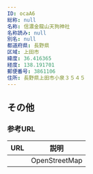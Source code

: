 ```yaml
---
ID: ocaA6
総称: null
名称: 信濃金龍山天狗神社
名称読み: null
別名: null
都道府県: 長野県
区域: 上田市
緯度: 36.416365
経度: 138.191701
郵便番号: 3861106
住所: 長野県上田市小泉３５４５
---
```


## その他

### 参考URL

| URL | 説明          |
| --- | ------------- |
|     | OpenStreetMap |
